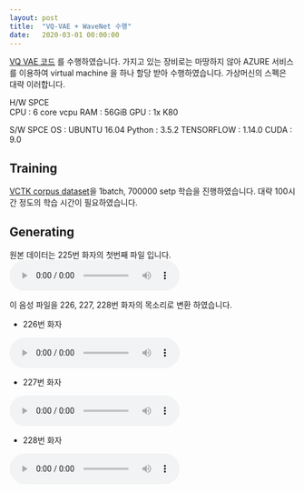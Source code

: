 ```yaml
---
layout: post
title:  "VQ-VAE + WaveNet 수행"
date:   2020-03-01 00:00:00
---
```

[VQ VAE 코드][VQ_VAE_page] 를 수행하였습니다.
가지고 있는 장비로는 마땅하지 않아 AZURE 서비스를 이용하여 virtual machine 을 하나 할당 받아 수행하였습니다.
가상머신의 스펙은 대략 이러합니다.

H/W SPCE  
CPU : 6 core vcpu
RAM : 56GiB
GPU : 1x K80

S/W SPCE
OS         : UBUNTU 16.04
Python     : 3.5.2
TENSORFLOW : 1.14.0
CUDA       : 9.0

Training
-------------------------------
[VCTK corpus dataset][VCTK_dataset]을 1batch,  700000 setp 학습을 진행하였습니다. 대략 100시간 정도의 학습 시간이 필요하였습니다.

Generating
--------------------------------

원본 데이터는 225번 화자의 첫번째 파일 입니다.
<audio controls>
    <source src='https://drive.google.com/file/d/1XR0J8754f-f_P_Mjb_5u1edcvA8rL1PX/view?usp=sharing'>
</audio>

이 음성 파일을 226, 227, 228번 화자의 목소리로 변환 하였습니다.

+ 226번 화자

<audio controls>
    <source src='https://drive.google.com/file/d/14Ak2baj_DpNJToI_AkxhYfPUNBXmyl-C/view?usp=sharing'>
</audio>

+ 227번 화자

<audio controls>
    <source src='https://drive.google.com/file/d/1rsTV7Wb5nCIYi5jH9-xh06igyAYleNpo/view?usp=sharing'>
</audio>

+ 228번 화자

<audio controls>
    <source src='https://drive.google.com/file/d/1xJbBYbqGWbx5YKRsYMN_6-lVK5veehNX/view?usp=sharing'>
</audio>


[VQ_VAE_page]:https://github.com/DongyaoZhu/VQ-VAE-WaveNet
[VCTK_dataset]:http://homepages.inf.ed.ac.uk/jyamagis/release/
